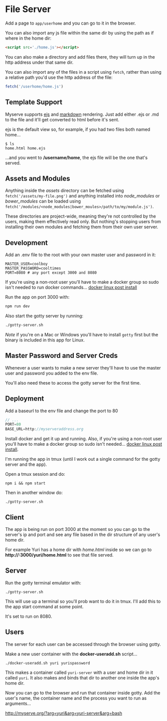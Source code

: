 # File Server

Add a page to `app/userhome` and you can go to it in the browser.

You can also import any js file within the same dir by using the path as if
where in the home dir:

```html
<script src='./home.js'></script>
```

You can also make a directory and add files there, they will turn up in the
http address under that same dir.

You can also import any of the files in a script using `fetch`, rather than
using a relative path you'd use the http address of the file:

```js
fetch('/userhome/home.js')
```

## Template Support

Myserve supports [ejs](https://github.com/mde/ejs) and
[markdown](https://www.markdownguide.org) rendering. Just add either .ejs or
.md to the file and it'll get converted to html before it's sent.

ejs is the default view so, for example, if you had two files both named home...

```posix
$ ls
home.html home.ejs
```

...and you went to **/username/home**, the ejs file will be the one that's
served.

## Assets and Modules

Anything inside the *assets* directory can be fetched using
`fetch('/assets/my-file.png')` and anything installed into *node_modules* or
*bower_modules* can be loaded using
`fetch('/modules/<node_modules|bower_moules>/path/to/my/module.js')`.

These directories are project-wide, meaning they're not controlled by the users,
making them effectively read only. But nothing's stopping users from installing
their own modules and fetching them from their own user server.

## Development

Add an .env file to the root with your own master user and password in it:

```posix
MASTER_USER=coolboy
MASTER_PASSWORD=cooltimes
PORT=8080 # any port except 3000 and 8080
```

If you're using a non-root user you'll have to make a docker group so sudo
isn't needed to run docker commands... [docker linux post
install](https://docs.docker.com/engine/install/linux-postinstall/)

Run the app on port 3000 with:

```bash
npm run dev
```

Also start the gotty server by running:

```bash
./gotty-server.sh
```

*Note* if you're on a Mac or Windows you'll have to install `gotty` first but the
binary is included in this app for Linux.

## Master Password and Server Creds

Whenever a user wants to make a new server they'll have to use the master
user and password you added to the env file.

You'll also need these to access the gotty server for the first time.

## Deployment

Add a baseurl to the env file and change the port to 80

```js
// ...
PORT=80
BASE_URL=http://myserveraddress.org
```

Install docker and get it up and running. Also, if you're using a non-root user
you'll have to make a docker group so sudo isn't needed... [docker linux post
install](https://docs.docker.com/engine/install/linux-postinstall/).

I'm running the app in tmux (until I work out a single command for the gotty
server and the app).

Open a tmux session and do:

```posix
npm i && npm start
```

Then in another window do:

```posix
./gotty-server.sh
```

## Client

The app is being run on port 3000 at the moment so you can go to the server's
ip and port and see any file based in the dir structure of any
user's home dir.

For example Yuri has a home dir with *home.html* inside so we can go to
**http://<ip-addr>:3000/yuri/home.html** to see that file served.

## Server

Run the gotty terminal emulator with:

```posix
./gotty-server.sh
```

This will use up a terminal so you'll prob want to do it in tmux. I'll add this
to the app start command at some point.

It's set to run on 8080.

## Users

The server for each user can be accessed through the browser using gotty.

Make a new user container with the **docker-useradd.sh** script...

```posix
./docker-useradd.sh yuri yurispassword
```

This makes a container called `yuri-server` with a user and home dir in it
called `yuri`. It also makes and binds that dir to another one inside the app's
home dir.

Now you can go to the browser and run that container inside gotty. Add the
user's name, the container name and the process you want to run as arguments...

http://myserve.org/?arg=yuri&arg=yuri-server&arg=bash
